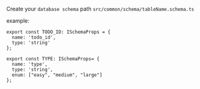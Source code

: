 Create your `database schema` path `src/common/schema/tableName.schema.ts`

example:

```
export const TODO_ID: ISchemaProps = {
  name: 'todo_id',
  type: 'string'
};

export const TYPE: ISchemaProps= {
  name: 'type',
  type: 'string',
  enum: ["easy", "medium", "large"]
};
```